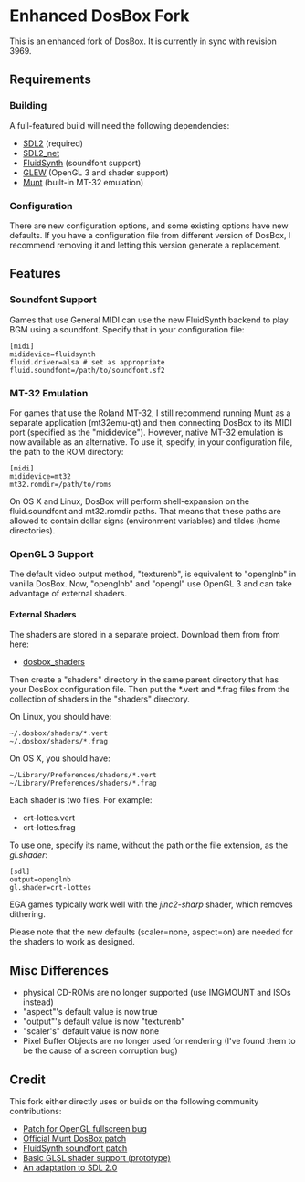 # Enhanced DosBox Fork

This is an enhanced fork of DosBox. It is currently in sync with revision 3969.

## Requirements 

### Building

A full-featured build will need the following dependencies:

* [SDL2](http://libsdl.org/download-2.0.php) (required)
* [SDL2\_net](https://www.libsdl.org/projects/SDL_net/)
* [FluidSynth](http://www.fluidsynth.org/) (soundfont support)
* [GLEW](http://glew.sourceforge.net/) (OpenGL 3 and shader support)
* [Munt](http://munt.sourceforge.net/) (built-in MT-32 emulation)

### Configuration

There are new configuration options, and some existing options have new defaults.
If you have a configuration file from different version of DosBox, I
recommend removing it and letting this version generate a replacement.

## Features

### Soundfont Support
	
Games that use General MIDI can use the new FluidSynth backend to
play BGM using a soundfont. Specify that in your configuration file:
	
	[midi]
	mididevice=fluidsynth
	fluid.driver=alsa # set as appropriate
	fluid.soundfont=/path/to/soundfont.sf2

### MT-32 Emulation

For games that use the Roland MT-32, I still recommend running Munt as
a separate application (mt32emu-qt) and then connecting DosBox to its MIDI
port (specified as the "mididevice").  However, native MT-32 emulation is
now available as an alternative. To use it, specify, in your configuration
file, the path to the ROM directory:

	[midi]
	mididevice=mt32
	mt32.romdir=/path/to/roms

On OS X and Linux, DosBox will perform shell-expansion on the fluid.soundfont and
mt32.romdir paths. That means that these paths are allowed to contain dollar signs
(environment variables) and tildes (home directories).

### OpenGL 3 Support

The default video output method, "texturenb", is equivalent to "openglnb" in
vanilla DosBox. Now, "openglnb" and "opengl" use OpenGL 3 and can take advantage
of external shaders.

#### External Shaders

The shaders are stored in a separate project. Download them from from here:

* [dosbox\_shaders](https://github.com/duganchen/dosbox_shaders)

Then create a "shaders" directory in the same parent directory that has your
DosBox configuration file.  Then put the *.vert and *.frag files from the
collection of shaders in the "shaders" directory.

On Linux, you should have:

	~/.dosbox/shaders/*.vert
	~/.dosbox/shaders/*.frag

On OS X, you should have:

	~/Library/Preferences/shaders/*.vert
	~/Library/Preferences/shaders/*.frag

Each shader is two files. For example:

* crt-lottes.vert
* crt-lottes.frag

To use one, specify its name, without the path or the file extension, as the *gl.shader*:

	[sdl]
	output=openglnb
	gl.shader=crt-lottes

EGA games typically work well with the *jinc2-sharp* shader, which removes dithering.

Please note that the new defaults (scaler=none, aspect=on) are needed for the
shaders to work as designed.

## Misc Differences

* physical CD-ROMs are no longer supported (use IMGMOUNT and ISOs instead)
* "aspect"'s default value is now true
* "output"'s default value is now "texturenb"
* "scaler's" default value is now none
* Pixel Buffer Objects are no longer used for rendering (I've found them to be the cause of a screen corruption bug)

## Credit

This fork either directly uses or builds on the following community contributions:

* [Patch for OpenGL fullscreen bug](http://www.vogons.org/viewtopic.php?f=32&t=27487&start=20#p276738)
* [Official Munt DosBox patch](https://github.com/munt/munt/blob/master/DOSBox-mt32-patch/dosbox-SVN-r3892-mt32-patch.diff)
* [FluidSynth soundfont patch](http://www.vogons.org/viewtopic.php?f=32&t=27831&start=20#p385413)
* [Basic GLSL shader support (prototype)](http://www.vogons.org/viewtopic.php?f=41&t=36342&start=20#p319636)
* [An adaptation to SDL 2.0](http://www.vogons.org/viewtopic.php?f=32&t=34770&start=40#p433097)
